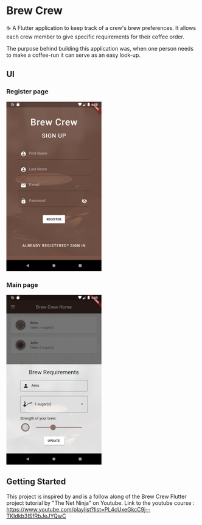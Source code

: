 # Brew Crew

☕ A Flutter application to keep track of a crew's brew preferences. It allows each crew member to give specific requirements for their coffee order.

The purpose behind building this application was, when one person needs to make a coffee-run it can serve as an easy look-up.

## UI
### Register page
<img src="https://github.com/amritaravishankar/BrewCrew/blob/master/register.png" width="250">

### Main page
<img src="https://github.com/amritaravishankar/BrewCrew/blob/master/before.png" width="250">

## Getting Started

This project is inspired by and is a follow along of the Brew Crew Flutter project tutorial by "The Net Ninja" on Youtube.
Link to the youtube course : https://www.youtube.com/playlist?list=PL4cUxeGkcC9j--TKIdkb3ISfRbJeJYQwC
